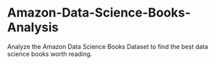# Amazon-Data-Science-Books-Analysis
Analyze the Amazon Data Science Books Dataset to find the best data science books worth reading.
